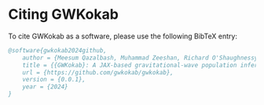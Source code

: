 # Citing GWKokab

To cite GWKokab as a software, please use the following BibTeX entry:

```bibtex
@software{gwkokab2024github,
    author = {Meesum Qazalbash, Muhammad Zeeshan, Richard O'Shaughnessy},
    title = {{GWKokab}: A JAX-based gravitational-wave population inference toolkit for parametric models},
    url = {https://github.com/gwkokab/gwkokab},
    version = {0.0.1},
    year = {2024}
}
```
